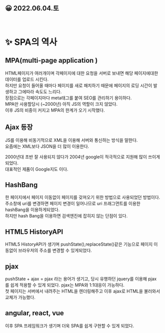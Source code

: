 ## 😀 2022.06.04.토

<br/>

# ✨ SPA의 역사

## MPA(multi-page application )
HTML페이지가 여러개이며 각페이지에 대한 요청을 서버로 보내면 해당 페이지에대한 데이터를 업로드 시킨다.  
하지만 요청이 들어올 때마다 페이지를 새로 패치하기 때문에 페이지의 로딩 시간이 발생하고 그에따라 속도도 느리다.  
장점으로는 각페이지마다 meta태그를 붙여 SEO를 관리하기 용이하다.  
MPA만 사용할당시 (~2000년) 아직 JS의 역할이 크지 않았다.  
이후 JS의 비중이 커지고 MPA의 한계가 오기 시작했다.  

## Ajax 등장
JS를 이용해 비동기적으로 XML을 이용해 서버와 통신하는 방식을 말한다.  
요즘에는 XML보다 JSON을 더 많이 이용한다.

2000년대 초반 잘 사용되지 않다가 2004년 google이 적극적으로 지원해 많이 쓰이게 되었다.  
대표적인 제품이 Google지도 이다.  

## HashBang
한 페이지에서 페이지 이동없이 페이지를 갖져오기 위한 방법으로 사용되었던 방법이다.  
주소창에 uri를 변경하면 페이지 변경이 일어나므로 uri 프래그먼트를 이용한 hashBang을 이용하게되었다.  
하지만 hash Bang을 이용하면 검색엔진에 잡히지 않는 단점이 있다.  

## HTML5 HistoryAPI
HTML5 HistoryAPI가 생기며 pushState(),replaceState()같은 기능으로 페이지 이동없이 브라우저의 주소를 변경할 수 있게되었다.  

## pjax
pushState + ajax = pjax 라는 용어가 생기고, 당시 유행하던 jquery를 이용해 pjax를 쉽게 적용할 수 있게 되었다. 
pjax는 MPA와 1:1대응이 가능하다.  
첫 페이지는 서버에서 내려주는 HTML을 렌더링해주고 이후 ajax로 HTML을 불러와서 교체가 가능했다.  

## angular, react, vue
이후 SPA 프레임워크가 생기며 더욱 SPA를 쉽게 구현할 수 있게 되었다. 

